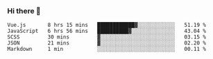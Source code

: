### Hi there 👋

<!--
**xin-code/Xin-code** is a ✨ _special_ ✨ repository because its `README.md` (this file) appears on your GitHub profile.

Here are some ideas to get you started:
<!--START_SECTION:waka-->
```text
Vue.js       8 hrs 15 mins   ████████████▓░░░░░░░░░░░░   51.19 % 
JavaScript   6 hrs 56 mins   ██████████▓░░░░░░░░░░░░░░   43.04 % 
SCSS         30 mins         ▓░░░░░░░░░░░░░░░░░░░░░░░░   03.15 % 
JSON         21 mins         ▓░░░░░░░░░░░░░░░░░░░░░░░░   02.20 % 
Markdown     1 min           ░░░░░░░░░░░░░░░░░░░░░░░░░   00.11 % 
```
<!--END_SECTION:waka-->
